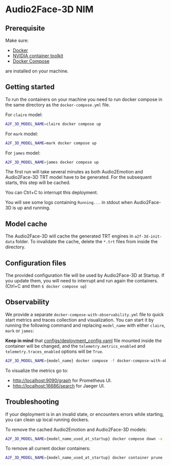 # Audio2Face-3D NIM

## Prerequisite

Make sure:

* [Docker](https://docs.docker.com/get-docker/)
* [NVIDIA container toolkit](https://docs.nvidia.com/datacenter/cloud-native/container-toolkit/latest/install-guide.html)
* [Docker Compose](https://docs.docker.com/compose/install/)

are installed on your machine.

## Getting started

To run the containers on your machine you need to run docker compose in the same directory as the  `docker-compose.yml` file.

For `claire` model:

```bash
A2F_3D_MODEL_NAME=claire docker compose up
```

For `mark` model:

```bash
A2F_3D_MODEL_NAME=mark docker compose up
```

For `james` model:

```bash
A2F_3D_MODEL_NAME=james docker compose up
```

The first run will take several minutes as both Audio2Emotion and Audio2Face-3D TRT model have to be generated.
For the subsequent starts, this step will be cached.

You can Ctrl+C to interrupt this deployment.

You will see some logs containing `Running...` in stdout when Audio2Face-3D is up and running.

## Model cache

The Audio2Face-3D will cache the generated TRT engines in `a2f-3d-init-data` folder. To invalidate the cache, delete the `*.trt` files from inside the directory.

## Configuration files

The provided configuration file will be used by Audio2Face-3D at Startup.
If you update them, you will need to interrupt and run again the containers.
(Ctrl+C and then `$ docker compose up`)

## Observability

We provide a separate `docker-compose-with-observability.yml` file to quick start metrics and traces collection and visualization.
You can start it by running the following command and replacing `model_name` with either `claire`, `mark` or `james`:

**Keep in mind** that [configs/deployment_config.yaml](../configs/deployment_config.yaml) file mounted inside the container will be changed,
and the `telemetry.metrics_enabled` and `telemetry.traces_enabled` options will be `True`.

```bash
A2F_3D_MODEL_NAME={model_name} docker compose -f docker-compose-with-observability.yml up
```

To visualize the metrics go to:

* [http://localhost:9090/graph](http://localhost:9090/graph) for Prometheus UI.
* [http://localhost:16686/search](http://localhost:16686/search) for Jaeger UI.

## Troubleshooting

If your deployment is in an invalid state, or encounters errors while starting, you can clean up local running dockers.

To remove the cached Audio2Emotion and Audio2Face-3D models:

```bash
A2F_3D_MODEL_NAME={model_name_used_at_startup} docker compose down -v
```

To remove all current docker containers:

```bash
A2F_3D_MODEL_NAME={model_name_used_at_startup} docker container prune -f 
```
